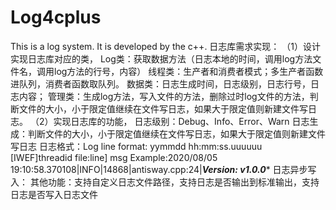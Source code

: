 # Log4cplus
This is a log system. It is developed by the c++.
日志库需求实现：
（1）设计实现日志库对应的类，
    Log类：获取数据方法（日志本地的时间，调用log方法文件名，调用log方法的行号，内容）
线程类：生产者和消费者模式；多生产者函数进队列，消费者函数取队列。
数据类：日志生成时间，日志级别，日志行号，日志内容；
管理类：生成log方法，写入文件的方法，删除过时log文件的方法，判断文件的大小，小于限定值继续在文件写日志，如果大于限定值则新建文件写日志。
（2）实现日志库的功能，
日志级别：Debug、Info、Error、Warn
日志生成：判断文件的大小，小于限定值继续在文件写日志，如果大于限定值则新建文件写日志
日志格式：Log line format: yymmdd hh:mm:ss.uuuuuu [IWEF]threadid file:line] msg
Example:2020/08/05 19:10:58.370108|INFO|14868|antisway.cpp:24|***********Version: v1.0.0************
日志异步写入：
其他功能：支持自定义日志文件路径，支持日志是否输出到标准输出，支持日志是否写入日志文件
